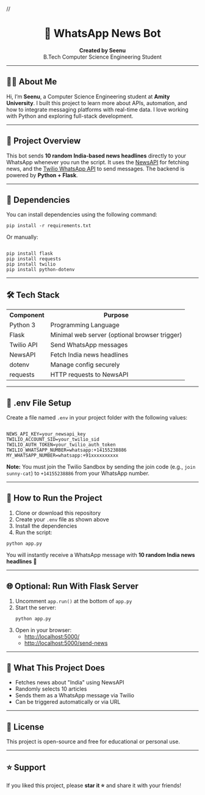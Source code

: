 //<h1 align="center">📰 WhatsApp News Bot</h1>

<p align="center"><strong>Created by Seenu</strong><br>
B.Tech Computer Science Engineering Student<br>
</p>

<hr>

<h2>🙋‍♂️ About Me</h2>

<p>Hi, I’m <strong>Seenu</strong>, a Computer Science Engineering student at <strong>Amity University</strong>. I built this project to learn more about APIs, automation, and how to integrate messaging platforms with real-time data. I love working with Python and exploring full-stack development.</p>

<hr>

<h2>📌 Project Overview</h2>

<p>This bot sends <strong>10 random India-based news headlines</strong> directly to your WhatsApp whenever you run the script. It uses the <a href="https://newsapi.org">NewsAPI</a> for fetching news, and the <a href="https://www.twilio.com/whatsapp">Twilio WhatsApp API</a> to send messages. The backend is powered by <strong>Python + Flask</strong>.</p>

<hr>

<h2>🔧 Dependencies</h2>

<p>You can install dependencies using the following command:</p>

<pre><code>pip install -r requirements.txt</code></pre>

<p>Or manually:</p>

<pre><code>
pip install flask
pip install requests
pip install twilio
pip install python-dotenv
</code></pre>

<hr>

<h2>🛠 Tech Stack</h2>

<table>
  <tr><th>Component</th><th>Purpose</th></tr>
  <tr><td>Python 3</td><td>Programming Language</td></tr>
  <tr><td>Flask</td><td>Minimal web server (optional browser trigger)</td></tr>
  <tr><td>Twilio API</td><td>Send WhatsApp messages</td></tr>
  <tr><td>NewsAPI</td><td>Fetch India news headlines</td></tr>
  <tr><td>dotenv</td><td>Manage config securely</td></tr>
  <tr><td>requests</td><td>HTTP requests to NewsAPI</td></tr>
</table>

<hr>

<h2>🔐 .env File Setup</h2>

<p>Create a file named <code>.env</code> in your project folder with the following values:</p>

<pre><code>
NEWS_API_KEY=your_newsapi_key
TWILIO_ACCOUNT_SID=your_twilio_sid
TWILIO_AUTH_TOKEN=your_twilio_auth_token
TWILIO_WHATSAPP_NUMBER=whatsapp:+14155238886
MY_WHATSAPP_NUMBER=whatsapp:+91xxxxxxxxxx
</code></pre>

<p>
<strong>Note:</strong> You must join the Twilio Sandbox by sending the join code (e.g., <code>join sunny-cat</code>) to <code>+14155238886</code> from your WhatsApp number.
</p>

<hr>

<h2>🚀 How to Run the Project</h2>

<ol>
  <li>Clone or download this repository</li>
  <li>Create your <code>.env</code> file as shown above</li>
  <li>Install the dependencies</li>
  <li>Run the script:</li>
</ol>

<pre><code>python app.py</code></pre>

<p>You will instantly receive a WhatsApp message with <strong>10 random India news headlines</strong> 📱</p>

<hr>

<h2>🌐 Optional: Run With Flask Server</h2>

<ol>
  <li>Uncomment <code>app.run()</code> at the bottom of <code>app.py</code></li>
  <li>Start the server:
    <pre><code>python app.py</code></pre>
  </li>
  <li>Open in your browser:
    <ul>
      <li><a href="http://localhost:5000/">http://localhost:5000/</a></li>
      <li><a href="http://localhost:5000/send-news">http://localhost:5000/send-news</a></li>
    </ul>
  </li>
</ol>

<hr>

<h2>💬 What This Project Does</h2>

<ul>
  <li>Fetches news about "India" using NewsAPI</li>
  <li>Randomly selects 10 articles</li>
  <li>Sends them as a WhatsApp message via Twilio</li>
  <li>Can be triggered automatically or via URL</li>
</ul>

<hr>

<h2>📄 License</h2>

<p>This project is open-source and free for educational or personal use.</p>

<hr>

<h2>⭐ Support</h2>

<p>If you liked this project, please <strong>star it ⭐</strong> and share it with your friends!</p>
